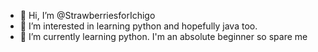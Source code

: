 - 👋 Hi, I’m @StrawberriesforIchigo
- 👀 I’m interested in learning python and hopefully java too.
- 🌱 I’m currently learning python. I'm an absolute beginner so spare me

<!---
StrawberriesforIchigo/StrawberriesforIchigo is a ✨ special ✨ repository because its `README.md` (this file) appears on your GitHub profile.
You can click the Preview link to take a look at your changes.
--->
